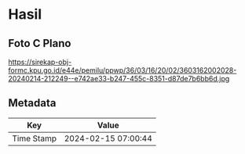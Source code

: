 # Hasil

## Foto C Plano

https://sirekap-obj-formc.kpu.go.id/e44e/pemilu/ppwp/36/03/16/20/02/3603162002028-20240214-212249--e742ae33-b247-455c-8351-d87de7b6bb6d.jpg


## Metadata

| Key        | Value               |
| ---------- | ------------------- |
| Time Stamp | 2024-02-15 07:00:44 |



